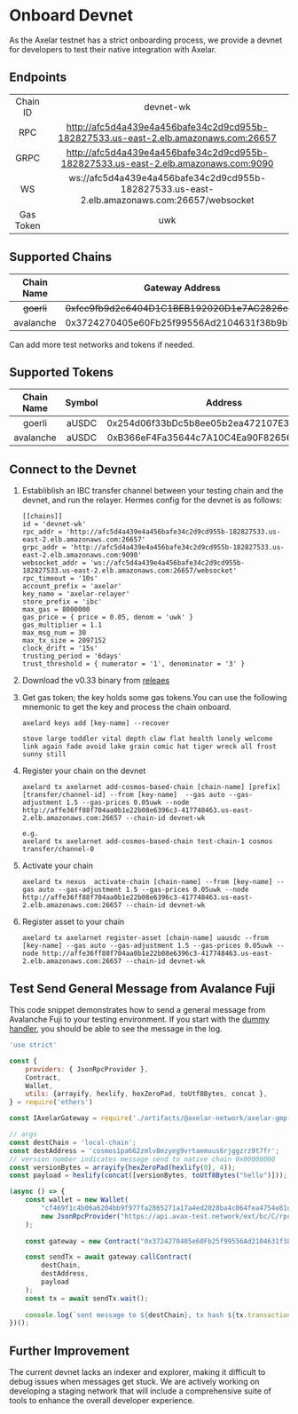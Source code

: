 # Onboard Devnet
As the Axelar testnet has a strict onboarding process, we provide a devnet for developers to test their native integration with Axelar.

## Endpoints
|          |       |
| :---:    | :---: |
| Chain ID | devnet-wk | 
| RPC | http://afc5d4a439e4a456bafe34c2d9cd955b-182827533.us-east-2.elb.amazonaws.com:26657 |
| GRPC | http://afc5d4a439e4a456bafe34c2d9cd955b-182827533.us-east-2.elb.amazonaws.com:9090 |
| WS  | ws://afc5d4a439e4a456bafe34c2d9cd955b-182827533.us-east-2.elb.amazonaws.com:26657/websocket |
| Gas Token | uwk|

## Supported Chains
| Chain Name | Gateway Address |
| :---:     | :---: |
| ~~goerli~~    | ~~0xfcc9fb9d2c6404D1C1BEB192020D1e7AC2826c8d~~ |
| avalanche | 0x3724270405e60Fb25f99556Ad2104631f38b9b79 |

Can add more test networks and tokens if needed.

## Supported Tokens
| Chain Name | Symbol | Address |
| :---:     | :---: | :---: |
| goerli    | aUSDC | 0x254d06f33bDc5b8ee05b2ea472107E300226659A |
| avalanche | aUSDC | 0xB366eF4Fa35644c7A10C4Ea90F826562475f66e0 |

## Connect to the Devnet
1. Establiblish an IBC transfer channel between your testing chain and the devnet, and run the relayer. Hermes config for the devnet is as follows:
    ```
    [[chains]]
    id = 'devnet-wk'
    rpc_addr = 'http://afc5d4a439e4a456bafe34c2d9cd955b-182827533.us-east-2.elb.amazonaws.com:26657'
    grpc_addr = 'http://afc5d4a439e4a456bafe34c2d9cd955b-182827533.us-east-2.elb.amazonaws.com:9090'
    websocket_addr = 'ws://afc5d4a439e4a456bafe34c2d9cd955b-182827533.us-east-2.elb.amazonaws.com:26657/websocket'
    rpc_timeout = '10s'
    account_prefix = 'axelar'
    key_name = 'axelar-relayer'
    store_prefix = 'ibc'
    max_gas = 8000000
    gas_price = { price = 0.05, denom = 'uwk' }
    gas_multiplier = 1.1
    max_msg_num = 30
    max_tx_size = 2097152
    clock_drift = '15s'
    trusting_period = '6days'
    trust_threshold = { numerator = '1', denominator = '3' }
    ```
2. Download the v0.33 binary from [releaes](https://github.com/axelarnetwork/axelar-core/releases/tag/v0.33.0)

3. Get gas token; the key holds some gas tokens.You can use the following mnemonic to get the key and process the chain onboard.
    ```
    axelard keys add [key-name] --recover 
    
    stove large toddler vital depth claw flat health lonely welcome link again fade avoid lake grain comic hat tiger wreck all frost sunny still
    ```

4. Register your chain on the devnet
    ````
    axelard tx axelarnet add-cosmos-based-chain [chain-name] [prefix] [transfer/channel-id] --from [key-name]  --gas auto --gas-adjustment 1.5 --gas-prices 0.05uwk --node http://affe36ff88f704aa0b1e22b08e6396c3-417748463.us-east-2.elb.amazonaws.com:26657 --chain-id devnet-wk

    e.g.
    axelard tx axelarnet add-cosmos-based-chain test-chain-1 cosmos transfer/channel-0
    ````
5. Activate your chain
    ````
    axelard tx nexus  activate-chain [chain-name] --from [key-name] --gas auto --gas-adjustment 1.5 --gas-prices 0.05uwk --node http://affe36ff88f704aa0b1e22b08e6396c3-417748463.us-east-2.elb.amazonaws.com:26657 --chain-id devnet-wk
    ````
6. Register asset to your chain
    ````
    axelard tx axelarnet register-asset [chain-name] uausdc --from [key-name] --gas auto --gas-adjustment 1.5 --gas-prices 0.05uwk --node http://affe36ff88f704aa0b1e22b08e6396c3-417748463.us-east-2.elb.amazonaws.com:26657 --chain-id devnet-wk
    ````

## Test Send General Message from Avalance Fuji

This code snippet demonstrates how to send a general message from Avalanche Fuji to your testing environment. If you start with the [dummy handler](./sample-middleware/dummy_handler.go), you should be able to see the message in the log.

```js
'use strict'

const {
    providers: { JsonRpcProvider },
    Contract,
    Wallet,
    utils: {arrayify, hexlify, hexZeroPad, toUtf8Bytes, concat },
} = require('ethers')

const IAxelarGateway = require('./artifacts/@axelar-network/axelar-gmp-sdk-solidity/contracts/interfaces/IAxelarGateway.sol/IAxelarGateway.json');

// args
const destChain = 'local-chain';
const destAddress = 'cosmos1pa662zmlv8mzyeg9vrtaemuus6rjggzrz9t7fr';
// version number indicates message send to native chain 0x00000000
const versionBytes = arrayify(hexZeroPad(hexlify(0), 4));
const payload = hexlify(concat([versionBytes, toUtf8Bytes("hello")]));

(async () => {
    const wallet = new Wallet(
        "cf469f1c4b06a6204bb9f977fa2865271a17a4ed2028ba4c064fea4754e81c83",
        new JsonRpcProvider("https://api.avax-test.network/ext/bc/C/rpc"),
    );
    
    const gateway = new Contract("0x3724270405e60Fb25f99556Ad2104631f38b9b79", IAxelarGateway.abi, wallet);

    const sendTx = await gateway.callContract(
        destChain, 
        destAddress,
        payload
    );
    const tx = await sendTx.wait();
    
    console.log(`sent message to ${destChain}, tx hash ${tx.transactionHash}`);
})();
``` 

## Further Improvement
The current devnet lacks an indexer and explorer, making it difficult to debug issues when messages get stuck. We are actively working on developing a staging network that will include a comprehensive suite of tools to enhance the overall developer experience. 
